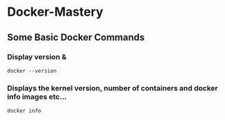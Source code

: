 # Docker-Mastery


## Some Basic Docker Commands


### Display version & 
```
docker --version  

```

### Displays the kernel version, number of containers and docker info   images etc...
```
docker info  
```

